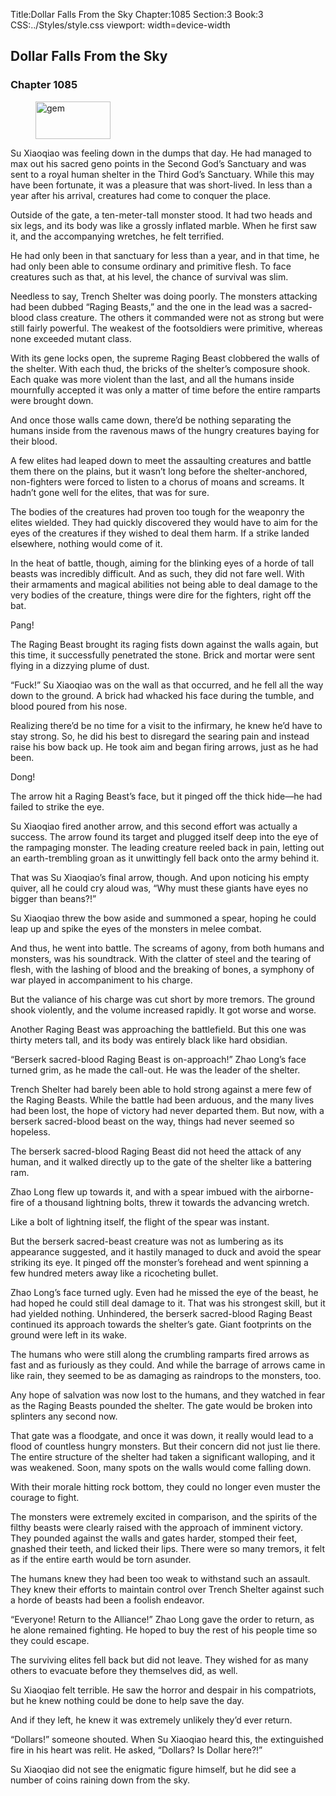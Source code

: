 Title:Dollar Falls From the Sky 
Chapter:1085 
Section:3 
Book:3 
CSS:../Styles/style.css 
viewport: width=device-width
  
## Dollar Falls From the Sky
### Chapter 1085
  
<figure>
	<img src="../Images/gem.gif" alt="gem" id="gem" width="120" height="60" />
</figure>
  

  
Su Xiaoqiao was feeling down in the dumps that day. He had managed to max out his sacred geno points in the Second God’s Sanctuary and was sent to a royal human shelter in the Third God’s Sanctuary. While this may have been fortunate, it was a pleasure that was short-lived. In less than a year after his arrival, creatures had come to conquer the place.

Outside of the gate, a ten-meter-tall monster stood. It had two heads and six legs, and its body was like a grossly inflated marble. When he first saw it, and the accompanying wretches, he felt terrified.

He had only been in that sanctuary for less than a year, and in that time, he had only been able to consume ordinary and primitive flesh. To face creatures such as that, at his level, the chance of survival was slim.

Needless to say, Trench Shelter was doing poorly. The monsters attacking had been dubbed “Raging Beasts,” and the one in the lead was a sacred-blood class creature. The others it commanded were not as strong but were still fairly powerful. The weakest of the footsoldiers were primitive, whereas none exceeded mutant class.

With its gene locks open, the supreme Raging Beast clobbered the walls of the shelter. With each thud, the bricks of the shelter’s composure shook. Each quake was more violent than the last, and all the humans inside mournfully accepted it was only a matter of time before the entire ramparts were brought down.

And once those walls came down, there’d be nothing separating the humans inside from the ravenous maws of the hungry creatures baying for their blood.

A few elites had leaped down to meet the assaulting creatures and battle them there on the plains, but it wasn’t long before the shelter-anchored, non-fighters were forced to listen to a chorus of moans and screams. It hadn’t gone well for the elites, that was for sure.

The bodies of the creatures had proven too tough for the weaponry the elites wielded. They had quickly discovered they would have to aim for the eyes of the creatures if they wished to deal them harm. If a strike landed elsewhere, nothing would come of it.

In the heat of battle, though, aiming for the blinking eyes of a horde of tall beasts was incredibly difficult. And as such, they did not fare well. With their armaments and magical abilities not being able to deal damage to the very bodies of the creature, things were dire for the fighters, right off the bat.

Pang!

The Raging Beast brought its raging fists down against the walls again, but this time, it successfully penetrated the stone. Brick and mortar were sent flying in a dizzying plume of dust.

“Fuck!” Su Xiaoqiao was on the wall as that occurred, and he fell all the way down to the ground. A brick had whacked his face during the tumble, and blood poured from his nose.

Realizing there’d be no time for a visit to the infirmary, he knew he’d have to stay strong. So, he did his best to disregard the searing pain and instead raise his bow back up. He took aim and began firing arrows, just as he had been.

Dong!

The arrow hit a Raging Beast’s face, but it pinged off the thick hide—he had failed to strike the eye.

Su Xiaoqiao fired another arrow, and this second effort was actually a success. The arrow found its target and plugged itself deep into the eye of the rampaging monster. The leading creature reeled back in pain, letting out an earth-trembling groan as it unwittingly fell back onto the army behind it.

That was Su Xiaoqiao’s final arrow, though. And upon noticing his empty quiver, all he could cry aloud was, “Why must these giants have eyes no bigger than beans?!”

Su Xiaoqiao threw the bow aside and summoned a spear, hoping he could leap up and spike the eyes of the monsters in melee combat.

And thus, he went into battle. The screams of agony, from both humans and monsters, was his soundtrack. With the clatter of steel and the tearing of flesh, with the lashing of blood and the breaking of bones, a symphony of war played in accompaniment to his charge.

But the valiance of his charge was cut short by more tremors. The ground shook violently, and the volume increased rapidly. It got worse and worse.

Another Raging Beast was approaching the battlefield. But this one was thirty meters tall, and its body was entirely black like hard obsidian.

“Berserk sacred-blood Raging Beast is on-approach!” Zhao Long’s face turned grim, as he made the call-out. He was the leader of the shelter.

Trench Shelter had barely been able to hold strong against a mere few of the Raging Beasts. While the battle had been arduous, and the many lives had been lost, the hope of victory had never departed them. But now, with a berserk sacred-blood beast on the way, things had never seemed so hopeless.

The berserk sacred-blood Raging Beast did not heed the attack of any human, and it walked directly up to the gate of the shelter like a battering ram.

Zhao Long flew up towards it, and with a spear imbued with the airborne-fire of a thousand lightning bolts, threw it towards the advancing wretch.

Like a bolt of lightning itself, the flight of the spear was instant.

But the berserk sacred-beast creature was not as lumbering as its appearance suggested, and it hastily managed to duck and avoid the spear striking its eye. It pinged off the monster’s forehead and went spinning a few hundred meters away like a ricocheting bullet.

Zhao Long’s face turned ugly. Even had he missed the eye of the beast, he had hoped he could still deal damage to it. That was his strongest skill, but it had yielded nothing. Unhindered, the berserk sacred-blood Raging Beast continued its approach towards the shelter’s gate. Giant footprints on the ground were left in its wake.

The humans who were still along the crumbling ramparts fired arrows as fast and as furiously as they could. And while the barrage of arrows came in like rain, they seemed to be as damaging as raindrops to the monsters, too.

Any hope of salvation was now lost to the humans, and they watched in fear as the Raging Beasts pounded the shelter. The gate would be broken into splinters any second now.

That gate was a floodgate, and once it was down, it really would lead to a flood of countless hungry monsters. But their concern did not just lie there. The entire structure of the shelter had taken a significant walloping, and it was weakened. Soon, many spots on the walls would come falling down.

With their morale hitting rock bottom, they could no longer even muster the courage to fight.

The monsters were extremely excited in comparison, and the spirits of the filthy beasts were clearly raised with the approach of imminent victory. They pounded against the walls and gates harder, stomped their feet, gnashed their teeth, and licked their lips. There were so many tremors, it felt as if the entire earth would be torn asunder.

The humans knew they had been too weak to withstand such an assault. They knew their efforts to maintain control over Trench Shelter against such a horde of beasts had been a foolish endeavor.

“Everyone! Return to the Alliance!” Zhao Long gave the order to return, as he alone remained fighting. He hoped to buy the rest of his people time so they could escape.

The surviving elites fell back but did not leave. They wished for as many others to evacuate before they themselves did, as well.

Su Xiaoqiao felt terrible. He saw the horror and despair in his compatriots, but he knew nothing could be done to help save the day.

And if they left, he knew it was extremely unlikely they’d ever return.

“Dollars!” someone shouted. When Su Xiaoqiao heard this, the extinguished fire in his heart was relit. He asked, “Dollars? Is Dollar here?!”

Su Xiaoqiao did not see the enigmatic figure himself, but he did see a number of coins raining down from the sky.